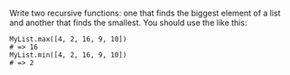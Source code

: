 Write two recursive functions: one that finds the biggest element of a list and another that finds the smallest. You should use the like this:

```
MyList.max([4, 2, 16, 9, 10])
# => 16
MyList.min([4, 2, 16, 9, 10])
# => 2
```
